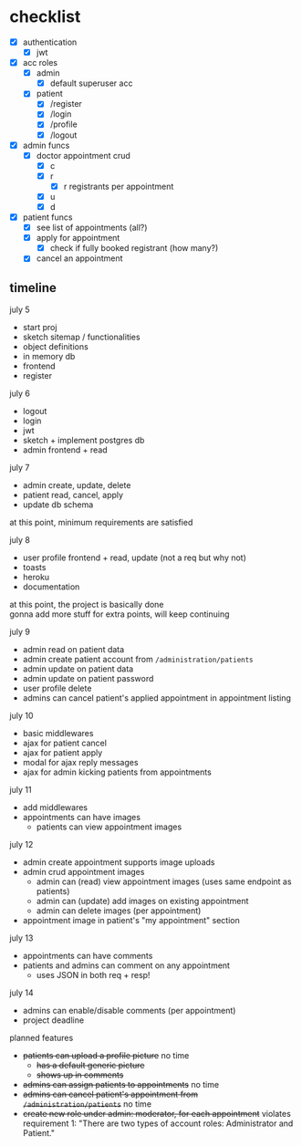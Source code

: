 # checklist

- [x] authentication
  - [x] jwt

- [x] acc roles
  - [x] admin
    - [x] default superuser acc
  - [x] patient
    - [x] /register
    - [x] /login
    - [x] /profile
    - [x] /logout

- [x] admin funcs
  - [x] doctor appointment crud
    - [x] c
    - [x] r
      - [x] r registrants per appointment
    - [x] u
    - [x] d

- [x] patient funcs
  - [x] see list of appointments (all?)
  - [x] apply for appointment
    - [x] check if fully booked registrant (how many?)
  - [x] cancel an appointment

## timeline

july 5
- start proj
- sketch sitemap / functionalities
- object definitions
- in memory db
- frontend
- register

july 6
- logout
- login
- jwt
- sketch + implement postgres db
- admin frontend + read

july 7
- admin create, update, delete
- patient read, cancel, apply
- update db schema

at this point, minimum requirements are satisfied

july 8
- user profile frontend + read, update (not a req but why not)
- toasts
- heroku
- documentation

at this point, the project is basically done \
gonna add more stuff for extra points, will keep continuing

july 9
- admin read on patient data
- admin create patient account from `/administration/patients`
- admin update on patient data
- admin update on patient password
- user profile delete
- admins can cancel patient's applied appointment in appointment listing

july 10
- basic middlewares
- ajax for patient cancel
- ajax for patient apply
- modal for ajax reply messages
- ajax for admin kicking patients from appointments

july 11
- add middlewares
- appointments can have images
  - patients can view appointment images

july 12
- admin create appointment supports image uploads
- admin crud appointment images
  - admin can (read) view appointment images (uses same endpoint as patients)
  - admin can (update) add images on existing appointment
  - admin can delete images (per appointment)
- appointment image in patient's "my appointment" section

july 13
- appointments can have comments
- patients and admins can comment on any appointment
  - uses JSON in both req + resp!

july 14
- admins can enable/disable comments (per appointment)
- project deadline

planned features
- ~~patients can upload a profile picture~~ no time
  - ~~has a default generic picture~~
  - ~~shows up in comments~~
- ~~admins can assign patients to appointments~~ no time
- ~~admins can cancel patient's appointment from `/administration/patients`~~ no time
- ~~create new role under admin: moderator, for each appointment~~ violates requirement 1: "There are two types of account roles: Administrator and Patient."
